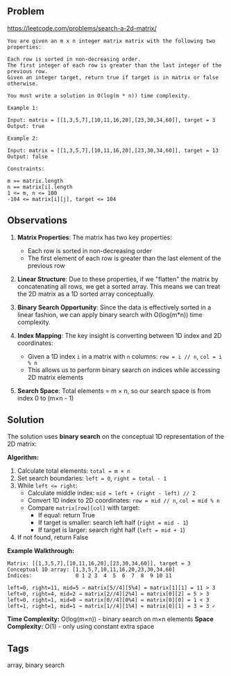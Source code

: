 ## Problem

https://leetcode.com/problems/search-a-2d-matrix/

```
You are given an m x n integer matrix matrix with the following two properties:

Each row is sorted in non-decreasing order.
The first integer of each row is greater than the last integer of the previous row.
Given an integer target, return true if target is in matrix or false otherwise.

You must write a solution in O(log(m * n)) time complexity.

Example 1:

Input: matrix = [[1,3,5,7],[10,11,16,20],[23,30,34,60]], target = 3
Output: true

Example 2:

Input: matrix = [[1,3,5,7],[10,11,16,20],[23,30,34,60]], target = 13
Output: false

Constraints:

m == matrix.length
n == matrix[i].length
1 <= m, n <= 100
-104 <= matrix[i][j], target <= 104
```

## Observations

1. **Matrix Properties**: The matrix has two key properties:
   - Each row is sorted in non-decreasing order
   - The first element of each row is greater than the last element of the previous row
   
2. **Linear Structure**: Due to these properties, if we "flatten" the matrix by concatenating all rows, we get a sorted array. This means we can treat the 2D matrix as a 1D sorted array conceptually.

3. **Binary Search Opportunity**: Since the data is effectively sorted in a linear fashion, we can apply binary search with O(log(m*n)) time complexity.

4. **Index Mapping**: The key insight is converting between 1D index and 2D coordinates:
   - Given a 1D index `i` in a matrix with `n` columns: `row = i // n`, `col = i % n`
   - This allows us to perform binary search on indices while accessing 2D matrix elements

5. **Search Space**: Total elements = m × n, so our search space is from index 0 to (m×n - 1)

## Solution

The solution uses **binary search** on the conceptual 1D representation of the 2D matrix:

**Algorithm:**
1. Calculate total elements: `total = m × n`
2. Set search boundaries: `left = 0`, `right = total - 1`
3. While `left <= right`:
   - Calculate middle index: `mid = left + (right - left) // 2`
   - Convert 1D index to 2D coordinates: `row = mid // n`, `col = mid % n`
   - Compare `matrix[row][col]` with target:
     - If equal: return True
     - If target is smaller: search left half (`right = mid - 1`)
     - If target is larger: search right half (`left = mid + 1`)
4. If not found, return False

**Example Walkthrough:**
```
Matrix: [[1,3,5,7],[10,11,16,20],[23,30,34,60]], target = 3
Conceptual 1D array: [1,3,5,7,10,11,16,20,23,30,34,60]
Indices:              0 1 2 3  4  5  6  7  8  9 10 11

left=0, right=11, mid=5 → matrix[5//4][5%4] = matrix[1][1] = 11 > 3
left=0, right=4, mid=2 → matrix[2//4][2%4] = matrix[0][2] = 5 > 3  
left=0, right=1, mid=0 → matrix[0//4][0%4] = matrix[0][0] = 1 < 3
left=1, right=1, mid=1 → matrix[1//4][1%4] = matrix[0][1] = 3 = 3 ✓
```

**Time Complexity:** O(log(m×n)) - binary search on m×n elements
**Space Complexity:** O(1) - only using constant extra space

## Tags

array, binary search